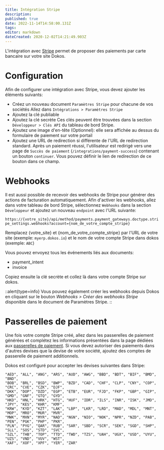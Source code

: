 ```yaml
---
title: Intégration Stripe
description: 
published: true
date: 2022-11-14T14:58:00.131Z
tags: 
editor: markdown
dateCreated: 2020-12-02T14:21:49.903Z
---
```


L'intégration avec [Stripe](https://stripe.com/fr) permet de proposer des paiements par carte bancaire sur votre site Dokos.

# Configuration

Afin de configurer une intégration avec Stripe, vous devez ajouter les éléments suivants:

- Créez un nouveau document `Paramètres Stripe` pour chacune de vos sociétés
  Allez dans `Intégrations > Paramètres Stripe`
- Ajoutez la clé publiable
- Ajoutez la clé secrète
  Ces clés peuvent être trouvées dans la section `Développeur > Clés API` du tableau de bord Stripe.
- Ajoutez une image d'en-tête (Optionnel): elle sera affichée au dessus du formulaire de paiement sur votre portail
- Ajoutez une URL de redirection si différente de l'URL de redirection standard.
  Après un paiement réussi, l'utilisateur est redirigé vers une page de `Succès de paiement` (`/integrations/payment-success`) contenant un bouton `continuer`. Vous pouvez définir le lien de redirection de ce bouton dans ce champ.

# Webhooks

Il est aussi possible de recevoir des webhooks de Stripe pour générer des actions de facturation automatiquement.
Afin d'activer les webhooks, allez dans votre tableau de bord Stripe, sélectionnez `Webhooks` dans la section `Développeur` et ajoutez un nouveau `endpoint` avec l'URL suivante:

`https://{votre_site}/api/method/payments.payment_gateways.doctype.stripe_settings.webhooks?account={nom_de_votre_compte_stripe}`

Remplacez {votre_site} et {nom_de_votre_compte_stripe} par l'URL de votre site (exemple: `myerp.dokos.io`) et le nom de votre compte Stripe dans dokos (exemple: `ABC`)

Vous pouvez envoyez tous les événements liés aux documents:
  - payment_intent
  - invoice

Copiez ensuite la clé secrète et collez là dans votre compte Stripe sur dokos.

::alert{type=info}
Vous pouvez également créer les webhooks depuis Dokos en cliquant sur le bouton *Webhooks > Créer des webhooks Stripe* disponible dans le document de Paramètres Stripe.
::


# Passerelles de paiement

Une fois votre compte Stripe créé, allez dans les passerelles de paiement générées et complétez les informations présentées dans la page dédiées aux [passerelles de paiement](/comptabilite/payment-gateways).
Si vous devez autoriser des paiements dans d'autres devises que la devise de votre société, ajoutez des comptes de passerelle de paiement additionnels.

Dokos est configuré pour accepter les devises suivantes dans Stripe:
```
"AED", "ALL", "ANG", "ARS", "AUD", "AWG", "BBD", "BDT", "BIF", "BMD", "BND",
"BOB", "BRL", "BSD", "BWP", "BZD", "CAD", "CHF", "CLP", "CNY", "COP", "CRC", "CVE", "CZK", "DJF",
"DKK", "DOP", "DZD", "EGP", "ETB", "EUR", "FJD", "FKP", "GBP", "GIP", "GMD", "GNF", "GTQ", "GYD",
"HKD", "HNL", "HRK", "HTG", "HUF", "IDR", "ILS", "INR", "ISK", "JMD", "JPY", "KES", "KHR", "KMF",
"KRW", "KYD", "KZT", "LAK", "LBP", "LKR", "LRD", "MAD", "MDL", "MNT", "MOP", "MRO", "MUR", "MVR",
"MWK", "MXN", "MYR", "NAD", "NGN", "NIO", "NOK", "NPR", "NZD", "PAB", "PEN", "PGK", "PHP", "PKR",
"PLN", "PYG", "QAR", "RUB", "SAR", "SBD", "SCR", "SEK", "SGD", "SHP", "SLL", "SOS", "STD", "SVC",
"SZL", "THB", "TOP", "TTD", "TWD", "TZS", "UAH", "UGX", "USD", "UYU", "UZS", "VND", "VUV", "WST",
"XAF", "XOF", "XPF", "YER", "ZAR"
```